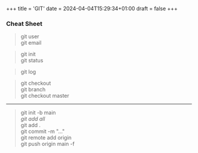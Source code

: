 +++
title = 'GIT'
date = 2024-04-04T15:29:34+01:00
draft = false
+++
### Cheat Sheet

> git user   
> git email   

> git init   
> git status   

> git log   

> git checkout   
> git branch   
> git checkout master   

---

> git init -b main   
*git add all*   
> git add .   
> git commit -m "..."   
> git remote add origin <url>  
> git push origin main -f   